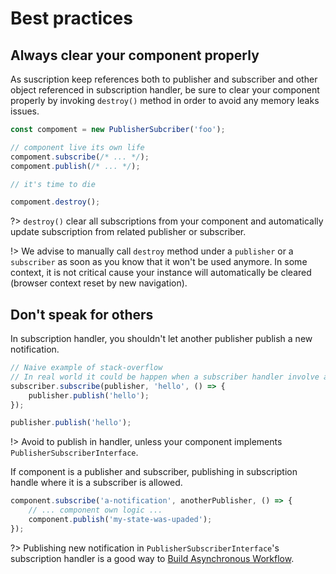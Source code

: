 # Best practices

## Always clear your component properly

As suscription keep references both to publisher and subscriber and other object referenced in subscription handler, be sure to clear your component properly by invoking ``destroy()``  method in order to avoid any memory leaks issues.

```js
const compoment = new PublisherSubcriber('foo');

// component live its own life
compoment.subscribe(/* ... */);
compoment.publish(/* ... */);

// it's time to die

compoment.destroy();
```

?> ``destroy()`` clear all subscriptions from your component and automatically update subscription from related publisher or subscriber.

!> We advise to manually call ``destroy`` method under a ``publisher`` or a ``subscriber`` as soon as you know that it won't be used anymore. In some context, it is not critical cause your instance will automatically be cleared (browser context reset by new navigation).


## Don't speak for others
In subscription handler, you shouldn't let another publisher publish a new notification.
```js
// Naive example of stack-overflow 
// In real world it could be happen when a subscriber handler involve another publication
subscriber.subscribe(publisher, 'hello', () => {
    publisher.publish('hello');    
});

publisher.publish('hello'); 
```

!> Avoid to publish in handler, unless your component implements ``PublisherSubscriberInterface``.

If component is a publisher and subscriber, publishing in subscription handle where it is a subscriber is allowed.

```js
component.subscribe('a-notification', anotherPublisher, () => {
    // ... component own logic ...
    component.publish('my-state-was-upaded');
});
```

?> Publishing new notification in ``PublisherSubscriberInterface``'s subscription handler is a good way to [Build Asynchronous Workflow](documentation/publication#build-asynchronous-workflow).